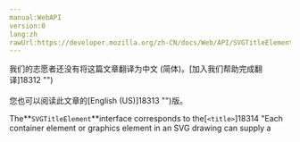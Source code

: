 ```yaml
---
manual:WebAPI
version:0
lang:zh
rawUrl:https://developer.mozilla.org/zh-CN/docs/Web/API/SVGTitleElement
---
```




<bdi>我们的志愿者还没有将这篇文章翻译为<bdi>中文 (简体)</bdi>。[加入我们帮助完成翻译]18312 "")<br></br>您也可以阅读此文章的[English (US)]18313 "")版。</bdi>






The**`SVGTitleElement`**interface corresponds to the[`<title>`]18314 "Each container element or graphics element in an SVG drawing can supply a <title> element containing a description string where the description is text-only. When the current SVG document fragment is rendered as SVG on visual media, <title> element is not rendered as part of the graphics. However, some user agents may, for example, display the <title> element as a tooltip. Alternate presentations are possible, both visual and aural, which display the <title> element but do not display path elements or other graphics elements. The <title> element generally improves accessibility of SVG documents.")element.

<iframe src='https://mdn.mozillademos.org/en-US/docs/Web/API/SVGTitleElement$samples/inheritance_diagram?revision=1377415' width='600' height='140'></iframe>
## Properties<a name="Properties"></a>


<em>This interface doesn&#39;t implement any specific properties, but inherits properties from its parent interface,[`SVGElement`]17342 "All of the SVG DOM interfaces that correspond directly to elements in the SVG language derive from the SVGElement interface.").</em>


## Methods<a name="Methods"></a>


<em>This interface doesn&#39;t implement any specific methods, but inherits methods from its parent interface,[`SVGElement`]17342 "All of the SVG DOM interfaces that correspond directly to elements in the SVG language derive from the SVGElement interface.").</em>


## Specifications<a name="Specifications"></a>
Specification | Status | Comment 
 ---  |  ---  |  ---  | 
[Scalable Vector Graphics (SVG) 2<br></br><small>The definition of &#39;SVGTitleElement&#39; in that specification.</small>]18315 "") | Candidate Recommendation | Removed inheritance from[`SVGLangSpace`]17493 "The documentation about this has not yet been written; please consider contributing!")and[`SVGStylable`]17382 "The SVGStylable interface is implemented on all objects corresponding to SVG elements that can have style, class and presentation attributes specified on them."). 
[Scalable Vector Graphics (SVG) 1.1 (Second Edition)<br></br><small>The definition of &#39;SVGTitleElement&#39; in that specification.</small>]18316 "") | Recommendation | Initial definition 


## Browser compatibility<a name="Browser_compatibility"></a>
[新的兼容性表格正在测试中<i></i>]3360 "")
<abbr>Desktop<i></i></abbr> | <abbr>Mobile<i></i></abbr> 
<abbr>Chrome<i></i></abbr> | <abbr>Edge<i></i></abbr> | <abbr>Firefox<i></i></abbr> | <abbr>Internet Explorer<i></i></abbr> | <abbr>Opera<i></i></abbr> | <abbr>Safari<i></i></abbr> | <abbr>Android webview<i></i></abbr> | <abbr>Chrome for Android<i></i></abbr> | <abbr>Edge Mobile<i></i></abbr> | <abbr>Firefox for Android<i></i></abbr> | <abbr>Opera for Android<i></i></abbr> | <abbr>iOS Safari<i></i></abbr> | <abbr>Samsung Internet<i></i></abbr> 
 ---  |  ---  |  ---  |  ---  |  ---  |  ---  |  ---  |  ---  |  ---  |  ---  |  ---  |  ---  |  ---  |  ---  | 
Basic support | <abbr>Full support</abbr>Yes | <abbr>Full support</abbr>Yes | <abbr>Full support</abbr>Yes | <abbr>?</abbr> | <abbr>Full support</abbr>Yes | <abbr>Full support</abbr>Yes | <abbr>No support</abbr>No | <abbr>?</abbr> | <abbr>Full support</abbr>Yes | <abbr>Full support</abbr>Yes | <abbr>Full support</abbr>Yes | <abbr>Full support</abbr>Yes | <abbr>?</abbr> 


### Legend<a name="Legend"></a>
<dl><dt id=''><abbr>Full support</abbr></dt><dd>Full support</dd><dt id=''><abbr>No support</abbr></dt><dd>No support</dd><dt id=''><abbr>Compatibility unknown</abbr></dt><dd>Compatibility unknown</dd></dl>



## 文档标签和贡献者
**标签：**
* [API]50 "")
* [NeedsExample]13047 "")
* [Reference]3381 "")
* [SVG]457 "")
* [SVG DOM]17335 "")

**此页面的贡献者：**[fscholz]60 ""),[Sebastianz]4468 ""),[mattwojo]14635 ""),[kscarfone]3900 ""),[Sheppy]405 ""),[Jeremie]4470 "")
**最后编辑者:**[fscholz]60 ""),<time>Apr 27, 2018, 5:53:33 AM</time>


